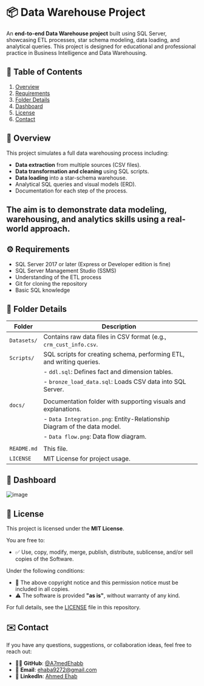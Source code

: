 # 📦 Data Warehouse Project

An **end-to-end Data Warehouse project** built using SQL Server, showcasing ETL processes, star schema modeling, data loading, and analytical queries. This project is designed for educational and professional practice in Business Intelligence and Data Warehousing.


## 📌 Table of Contents

1. [Overview](#-overview)  
2. [Requirements](#-requirements)  
3. [Folder Details](#-folder-details)
4. [Dashboard](#-Dashboard)
5. [License](#-license)  
6. [Contact](#-contact)


## 🧠 Overview

This project simulates a full data warehousing process including:

- **Data extraction** from multiple sources (CSV files).
- **Data transformation and cleaning** using SQL scripts.
- **Data loading** into a star-schema warehouse.
- Analytical SQL queries and visual models (ERD).
- Documentation for each step of the process.

The aim is to demonstrate data modeling, warehousing, and analytics skills using a real-world approach.
---

## ⚙️ Requirements

- SQL Server 2017 or later (Express or Developer edition is fine)
- SQL Server Management Studio (SSMS)
- Understanding of the ETL process
- Git for cloning the repository
- Basic SQL knowledge


## 📂 Folder Details

| Folder        | Description                                                                 |
|---------------|-----------------------------------------------------------------------------|
| `Datasets/`   | Contains raw data files in CSV format (e.g., `crm_cust_info.csv`. |
| `Scripts/`    | SQL scripts for creating schema, performing ETL, and writing queries.       |
|               | - `ddl.sql`: Defines fact and dimension tables.                  |
|               | - `bronze_load_data.sql`: Loads CSV data into SQL Server.                     |
|               |              
| `docs/`       | Documentation folder with supporting visuals and explanations.              |
|               | - `Data Integration.png`: Entity-Relationship Diagram of the data model.                |
|               | - `Data flow.png`: Data flow diagram.                            |
|               |     |
| `README.md`   | This file.                                                                 |
| `LICENSE`     | MIT License for project usage.                                              |


## 📝 Dashboard
![image](https://github.com/user-attachments/assets/845aa198-8a99-441e-8948-e312ec1f557c)



## 📝 License

This project is licensed under the **MIT License**.

You are free to:

- ✅ Use, copy, modify, merge, publish, distribute, sublicense, and/or sell copies of the Software.

Under the following conditions:

- 🧾 The above copyright notice and this permission notice must be included in all copies.
- ⚠️ The software is provided **"as is"**, without warranty of any kind.

For full details, see the [LICENSE](LICENSE) file in this repository.


## ✉️ Contact

If you have any questions, suggestions, or collaboration ideas, feel free to reach out:

- 🧑‍💻 **GitHub**: [@A7medEhabb](https://github.com/A7medEhabb)
- 📧 **Email**: [ehaba9272@gmail.com](mailto:ehaba9272@gmail.com)
- 💼 **LinkedIn**: [Ahmed Ehab](https://www.linkedin.com/in/ahmed-ehab-73635624a/) 




